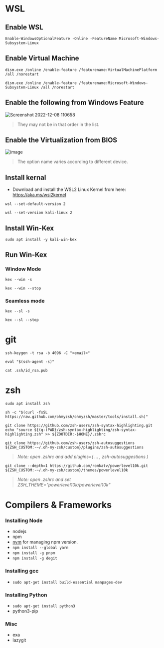 **<h1>WSL</h1>**

**<H2>Enable WSL</H2>**

```
Enable-WindowsOptionalFeature -Online -FeatureName Microsoft-Windows-Subsystem-Linux
```

**<H2>Enable Virtual Machine</H2>**

```
dism.exe /online /enable-feature /featurename:VirtualMachinePlatform /all /norestart
```

```
dism.exe /online /enable-feature /featurename:Microsoft-Windows-Subsystem-Linux /all /norestart
```
**<H2>Enable the following from Windows Feature</H2>**

![Screenshot 2022-12-08 110658](https://user-images.githubusercontent.com/87414003/206364308-77c96257-0a06-4630-a4f3-3cde10870e4b.png)


> They may not be in that order in the list.

**<H2>Enable the Virtualization from BIOS</H2>**

![image](https://user-images.githubusercontent.com/87414003/206364714-a96d2fd3-114c-4385-a3a2-a8be71877cea.png)

> The option name varies according to different device.


**<H2>Install kernal</H2>**

- Download and install the WSL2 Linux Kernel from here: https://aka.ms/wsl2kernel

```
wsl --set-default-version 2
```

```
wsl --set-version kali-linux 2
```

**<H2>Install Win-Kex</H2>**

```
sudo apt install -y kali-win-kex
```

**<H2>Run Win-Kex</H2>**

**<h3>Window Mode</h3>**

```
kex --win -s
```

```
kex --win --stop
```

**<h3>Seamless mode</h3>**

```
kex --sl -s
```

```
kex --sl --stop
```



**<h1>git</h1>**

```
ssh-keygen -t rsa -b 4096 -C "<email>"
```

```
eval "$(ssh-agent -s)"
```

```
cat .ssh/id_rsa.pub
```

**<h1>zsh</h1>**

```
sudo apt install zsh
```

```
sh -c "$(curl -fsSL https://raw.github.com/ohmyzsh/ohmyzsh/master/tools/install.sh)"
```

```
git clone https://github.com/zsh-users/zsh-syntax-highlighting.git
echo "source ${(q-)PWD}/zsh-syntax-highlighting/zsh-syntax-highlighting.zsh" >> ${ZDOTDIR:-$HOME}/.zshrc
```

```
git clone https://github.com/zsh-users/zsh-autosuggestions ${ZSH_CUSTOM:-~/.oh-my-zsh/custom}/plugins/zsh-autosuggestions
```
> *Note: open .zshrc and  add plugins=( ... , zsh-autosuggestions )*

```
git clone --depth=1 https://github.com/romkatv/powerlevel10k.git ${ZSH_CUSTOM:-~/.oh-my-zsh/custom}/themes/powerlevel10k
```
> *Note: open .zshrc and set ZSH_THEME="powerlevel10k/powerlevel10k"*

**<h1>Compilers & Frameworks</h1>**

### Installing Node
- nodejs
- npm
- [nvm](https://phoenixnap.com/kb/update-node-js-version) for managing npm version.
- `npm install --global yarn`
- `npm install -g pnpm`
- `npm install -g degit`

### Installing gcc
- `sudo apt-get install build-essential manpages-dev`

### Installing Python
- `sudo apt-get install python3`
-  python3-pip

### Misc
- exa
- lazygit


